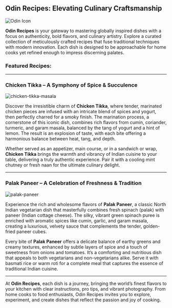 ## Odin Recipes: Elevating Culinary Craftsmanship

![Odin Icon](https://github.com/user-attachments/assets/acc3d87d-bed1-4eef-ae1d-c4b4727aa731)


**Odin Recipes** is your gateway to mastering globally inspired dishes with a focus on authenticity, bold flavors, and culinary artistry. Explore a curated collection of meticulously crafted recipes that fuse traditional techniques with modern innovation. Each dish is designed to be approachable for home cooks yet refined enough to impress discerning palates.

### Featured Recipes:

---

### **Chicken Tikka – A Symphony of Spice & Succulence**


![chicken-tikka-masala](https://github.com/user-attachments/assets/3012e56c-95b1-4fe2-ad11-3e113f52f7e9)


Discover the irresistible charm of **Chicken Tikka**, where tender, marinated chicken pieces are infused with an intricate blend of spices and yogurt, then perfectly charred for a smoky finish. The marination process, a cornerstone of this iconic dish, combines rich flavors from cumin, coriander, turmeric, and garam masala, balanced by the tang of yogurt and a hint of lemon. The result is an explosion of taste, with each bite offering a harmonious balance between heat, tang, and depth.

Whether served as an appetizer, main course, or in a sandwich or wrap, **Chicken Tikka** brings the warmth and vibrancy of Indian cuisine to your table, delivering a truly authentic experience. Pair it with a cooling mint chutney or fresh naan for the ultimate culinary delight.

---

### **Palak Paneer – A Celebration of Freshness & Tradition**

![palak-paneer](https://github.com/user-attachments/assets/ce0dd52e-b47d-4ed2-88ae-ea629764e00b)


Experience the rich and wholesome flavors of **Palak Paneer**, a classic North Indian vegetarian dish that masterfully combines fresh spinach (palak) with paneer (Indian cottage cheese). The silky, vibrant green spinach puree is enriched with aromatic spices like cumin, garlic, and garam masala, creating a luxurious, velvety sauce that complements the tender, golden-fried paneer cubes.

Every bite of **Palak Paneer** offers a delicate balance of earthy greens and creamy textures, enhanced by subtle layers of spice and a touch of sweetness from onions and tomatoes. It’s a comforting and nutritious dish that appeals to both vegetarians and non-vegetarians alike. Serve it with basmati rice or warm roti for a complete meal that captures the essence of traditional Indian cuisine.

---

At **Odin Recipes**, each dish is a journey, bringing the world’s finest flavors to your kitchen with clear instructions, pro tips, and vibrant photography. From home cooks to food enthusiasts, Odin Recipes invites you to explore, experiment, and create dishes that reflect the passion and joy of cooking.
